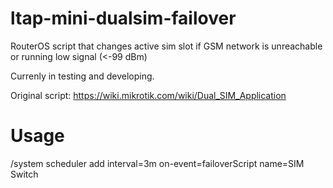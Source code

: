 # ltap-mini-dualsim-failover
RouterOS script that changes active sim slot if GSM network is unreachable or running low signal (&lt;-99 dBm)

Currenly in testing and developing.

Original script: https://wiki.mikrotik.com/wiki/Dual_SIM_Application

# Usage
/system scheduler add interval=3m on-event=failoverScript name=SIM Switch
